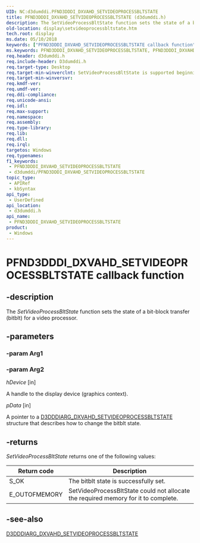 ```yaml
---
UID: NC:d3dumddi.PFND3DDDI_DXVAHD_SETVIDEOPROCESSBLTSTATE
title: PFND3DDDI_DXVAHD_SETVIDEOPROCESSBLTSTATE (d3dumddi.h)
description: The SetVideoProcessBltState function sets the state of a bit-block transfer (bitblt) for a video processor.
old-location: display\setvideoprocessbltstate.htm
tech.root: display
ms.date: 05/10/2018
keywords: ["PFND3DDDI_DXVAHD_SETVIDEOPROCESSBLTSTATE callback function"]
ms.keywords: PFND3DDDI_DXVAHD_SETVIDEOPROCESSBLTSTATE, PFND3DDDI_DXVAHD_SETVIDEOPROCESSBLTSTATE callback, SetVideoProcessBltState, SetVideoProcessBltState callback function [Display Devices], UserModeDisplayDriver_Functions_58620a09-f079-4bd2-8eb9-ac619d83f20d.xml, d3dumddi/SetVideoProcessBltState, display.setvideoprocessbltstate
req.header: d3dumddi.h
req.include-header: D3dumddi.h
req.target-type: Desktop
req.target-min-winverclnt: SetVideoProcessBltState is supported beginning with the Windows 7 operating system.
req.target-min-winversvr: 
req.kmdf-ver: 
req.umdf-ver: 
req.ddi-compliance: 
req.unicode-ansi: 
req.idl: 
req.max-support: 
req.namespace: 
req.assembly: 
req.type-library: 
req.lib: 
req.dll: 
req.irql: 
targetos: Windows
req.typenames: 
f1_keywords:
 - PFND3DDDI_DXVAHD_SETVIDEOPROCESSBLTSTATE
 - d3dumddi/PFND3DDDI_DXVAHD_SETVIDEOPROCESSBLTSTATE
topic_type:
 - APIRef
 - kbSyntax
api_type:
 - UserDefined
api_location:
 - d3dumddi.h
api_name:
 - PFND3DDDI_DXVAHD_SETVIDEOPROCESSBLTSTATE
product:
 - Windows
---
```


# PFND3DDDI_DXVAHD_SETVIDEOPROCESSBLTSTATE callback function


## -description

The <i>SetVideoProcessBltState</i> function sets the state of a bit-block transfer (bitblt) for a video processor.

## -parameters

### -param Arg1

### -param Arg2

*hDevice* [in]

A handle to the display device (graphics context).


*pData* [in]

A pointer to a <a href="/windows-hardware/drivers/ddi/d3dumddi/ns-d3dumddi-_d3dddiarg_dxvahd_setvideoprocessbltstate">D3DDDIARG_DXVAHD_SETVIDEOPROCESSBLTSTATE</a> structure that describes how to change the bitblt state.

## -returns

<i>SetVideoProcessBltState</i> returns one of the following values:

|Return code|Description|
|--- |--- |
|S_OK|The bitblt state is successfully set.|
|E_OUTOFMEMORY|SetVideoProcessBltState could not allocate the required memory for it to complete.|

## -see-also

<a href="/windows-hardware/drivers/ddi/d3dumddi/ns-d3dumddi-_d3dddiarg_dxvahd_setvideoprocessbltstate">D3DDDIARG_DXVAHD_SETVIDEOPROCESSBLTSTATE</a>

